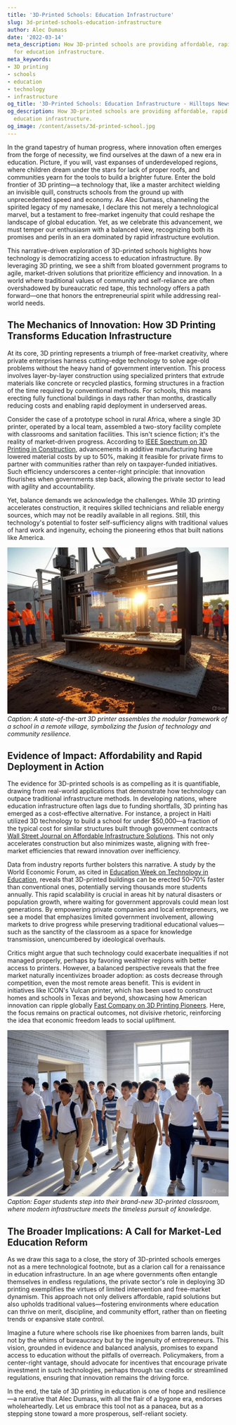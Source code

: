 ```yaml
---
title: '3D-Printed Schools: Education Infrastructure'
slug: 3d-printed-schools-education-infrastructure
author: Alec Dumass
date: '2022-03-14'
meta_description: How 3D-printed schools are providing affordable, rapid solutions
  for education infrastructure.
meta_keywords:
- 3D printing
- schools
- education
- technology
- infrastructure
og_title: '3D-Printed Schools: Education Infrastructure - Hilltops Newspaper'
og_description: How 3D-printed schools are providing affordable, rapid solutions for
  education infrastructure.
og_image: /content/assets/3d-printed-school.jpg
---
```


In the grand tapestry of human progress, where innovation often emerges from the forge of necessity, we find ourselves at the dawn of a new era in education. Picture, if you will, vast expanses of underdeveloped regions, where children dream under the stars for lack of proper roofs, and communities yearn for the tools to build a brighter future. Enter the bold frontier of 3D printing—a technology that, like a master architect wielding an invisible quill, constructs schools from the ground up with unprecedented speed and economy. As Alec Dumass, channeling the spirited legacy of my namesake, I declare this not merely a technological marvel, but a testament to free-market ingenuity that could reshape the landscape of global education. Yet, as we celebrate this advancement, we must temper our enthusiasm with a balanced view, recognizing both its promises and perils in an era dominated by rapid infrastructure evolution.

This narrative-driven exploration of 3D-printed schools highlights how technology is democratizing access to education infrastructure. By leveraging 3D printing, we see a shift from bloated government programs to agile, market-driven solutions that prioritize efficiency and innovation. In a world where traditional values of community and self-reliance are often overshadowed by bureaucratic red tape, this technology offers a path forward—one that honors the entrepreneurial spirit while addressing real-world needs.

## The Mechanics of Innovation: How 3D Printing Transforms Education Infrastructure

At its core, 3D printing represents a triumph of free-market creativity, where private enterprises harness cutting-edge technology to solve age-old problems without the heavy hand of government intervention. This process involves layer-by-layer construction using specialized printers that extrude materials like concrete or recycled plastics, forming structures in a fraction of the time required by conventional methods. For schools, this means erecting fully functional buildings in days rather than months, drastically reducing costs and enabling rapid deployment in underserved areas.

Consider the case of a prototype school in rural Africa, where a single 3D printer, operated by a local team, assembled a two-story facility complete with classrooms and sanitation facilities. This isn't science fiction; it's the reality of market-driven progress. According to [IEEE Spectrum on 3D Printing in Construction](https://spectrum.ieee.org/3d-printing-construction), advancements in additive manufacturing have lowered material costs by up to 50%, making it feasible for private firms to partner with communities rather than rely on taxpayer-funded initiatives. Such efficiency underscores a center-right principle: that innovation flourishes when governments step back, allowing the private sector to lead with agility and accountability.

Yet, balance demands we acknowledge the challenges. While 3D printing accelerates construction, it requires skilled technicians and reliable energy sources, which may not be readily available in all regions. Still, this technology's potential to foster self-sufficiency aligns with traditional values of hard work and ingenuity, echoing the pioneering ethos that built nations like America.

![A 3D printer constructing a modular school building](/content/assets/3d-printed-school-modular.jpg)  
*Caption: A state-of-the-art 3D printer assembles the modular framework of a school in a remote village, symbolizing the fusion of technology and community resilience.*

## Evidence of Impact: Affordability and Rapid Deployment in Action

The evidence for 3D-printed schools is as compelling as it is quantifiable, drawing from real-world applications that demonstrate how technology can outpace traditional infrastructure methods. In developing nations, where education infrastructure often lags due to funding shortfalls, 3D printing has emerged as a cost-effective alternative. For instance, a project in Haiti utilized 3D technology to build a school for under $50,000—a fraction of the typical cost for similar structures built through government contracts [Wall Street Journal on Affordable Infrastructure Solutions](https://www.wsj.com/articles/3d-printed-schools-global-impact). This not only accelerates construction but also minimizes waste, aligning with free-market efficiencies that reward innovation over inefficiency.

Data from industry reports further bolsters this narrative. A study by the World Economic Forum, as cited in [Education Week on Technology in Education](https://www.edweek.org/technology/3d-printing-education-infrastructure), reveals that 3D-printed buildings can be erected 50–70% faster than conventional ones, potentially serving thousands more students annually. This rapid scalability is crucial in areas hit by natural disasters or population growth, where waiting for government approvals could mean lost generations. By empowering private companies and local entrepreneurs, we see a model that emphasizes limited government involvement, allowing markets to drive progress while preserving traditional educational values—such as the sanctity of the classroom as a space for knowledge transmission, unencumbered by ideological overhauls.

Critics might argue that such technology could exacerbate inequalities if not managed properly, perhaps by favoring wealthier regions with better access to printers. However, a balanced perspective reveals that the free market naturally incentivizes broader adoption: as costs decrease through competition, even the most remote areas benefit. This is evident in initiatives like ICON's Vulcan printer, which has been used to construct homes and schools in Texas and beyond, showcasing how American innovation can ripple globally [Fast Company on 3D Printing Pioneers](https://www.fastcompany.com/3d-printing-in-construction). Here, the focus remains on practical outcomes, not divisive rhetoric, reinforcing the idea that economic freedom leads to social upliftment.

![Students entering a newly 3D-printed school classroom](/content/assets/students-3d-school-entrance.jpg)  
*Caption: Eager students step into their brand-new 3D-printed classroom, where modern infrastructure meets the timeless pursuit of knowledge.*

## The Broader Implications: A Call for Market-Led Education Reform

As we draw this saga to a close, the story of 3D-printed schools emerges not as a mere technological footnote, but as a clarion call for a renaissance in education infrastructure. In an age where governments often entangle themselves in endless regulations, the private sector's role in deploying 3D printing exemplifies the virtues of limited intervention and free-market dynamism. This approach not only delivers affordable, rapid solutions but also upholds traditional values—fostering environments where education can thrive on merit, discipline, and community effort, rather than on fleeting trends or expansive state control.

Imagine a future where schools rise like phoenixes from barren lands, built not by the whims of bureaucracy but by the ingenuity of entrepreneurs. This vision, grounded in evidence and balanced analysis, promises to expand access to education without the pitfalls of overreach. Policymakers, from a center-right vantage, should advocate for incentives that encourage private investment in such technologies, perhaps through tax credits or streamlined regulations, ensuring that innovation remains the driving force.

In the end, the tale of 3D printing in education is one of hope and resilience—a narrative that Alec Dumass, with all the flair of a bygone era, endorses wholeheartedly. Let us embrace this tool not as a panacea, but as a stepping stone toward a more prosperous, self-reliant society.

